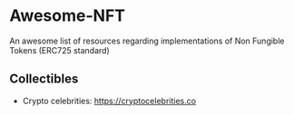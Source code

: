 # Awesome-NFT
An awesome list of resources regarding implementations of Non Fungible Tokens (ERC725 standard)
## Collectibles
- Crypto celebrities: https://cryptocelebrities.co
